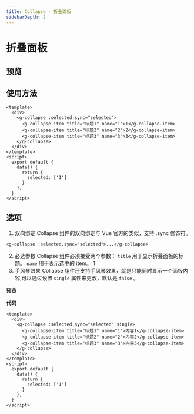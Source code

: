 ```yaml
---
title: Collapse - 折叠面板
sidebarDepth: 2
---
```


# 折叠面板

<h2>预览</h2>


<ClientOnly>
<collapse-demos></collapse-demos>
</ClientOnly>

<h2>使用方法</h2>

```vue
<template>
  <div>
    <g-collapse :selected.sync="selected">
      <g-collapse-item title="标题1" name="1">1</g-collapse-item>
      <g-collapse-item title="标题2" name="2">2</g-collapse-item>
      <g-collapse-item title="标题3" name="3">3</g-collapse-item>
    </g-collapse>
  </div>
</template>
<script>
  export default {
    data() {
      return {
        selected: ['1']
      }
    },
  }
</script>
```

<h2>选项</h2>

1. 双向绑定
Collapse 组件的双向绑定与 Vue 官方的类似，支持 .sync 修饰符。
```vue
<g-collapse :selected.sync="selected">...</g-collapse>
```
2. 必选参数
Collapse 组件必须接受两个参数： `title` 用于显示折叠面板的标题。 `name` 用于表示选中的 item。
<g-collapse-item title="标题1" name="1">1</g-collapse-item>
3. 手风琴效果
Collapse 组件还支持手风琴效果，就是只能同时显示一个面板内容,可以通过设置 `single` 属性来更改，默认是 `false` 。

**预览**

<ClientOnly>
<collapse-demos2></collapse-demos2>
</ClientOnly>


**代码**

```vue
<template>
  <div>
    <g-collapse :selected.sync="selected" single>
      <g-collapse-item title="标题1" name="1">内容1</g-collapse-item>
      <g-collapse-item title="标题2" name="2">内容2</g-collapse-item>
      <g-collapse-item title="标题3" name="3">内容3</g-collapse-item>
    </g-collapse>
  </div>
</template>
<script>
  export default {
    data() {
      return {
        selected: ['1']
      }
    },
  }
</script>
```